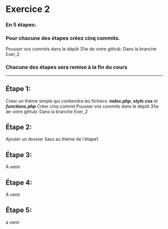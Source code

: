 # Exercice 2
### En 5 étapes:
### Pour chacune des étapes créez cinq commits.
Pousser vos commits dans le dépôt 31w de votre github. Dans la branche Exer_2
### Chacune des étapes sera remise à la fin du cours
***
## Étape 1:
Créer un thème simple qui contiendra les fichiers: ***index.php***, ***style.css*** et ***functions.php***
Créer cinq commit
Pousser vos commits dans le dépôt 31w de votre github. Dans la branche Exer_2
## Étape 2:
Ajouter un dossier Sass au thème de l'étape1. 
## Étape 3:
À venir
## Étape 4:
À venir
## Étape 5:
à venir